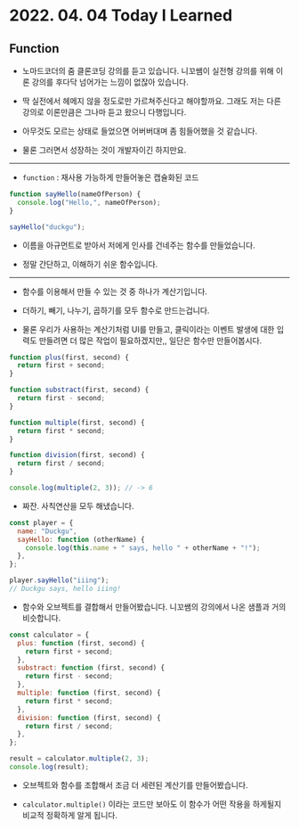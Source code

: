 # 2022. 04. 04 Today I Learned

## Function

- 노마드코더의 줌 클론코딩 강의를 듣고 있습니다. 니꼬쌤이 실전형 강의를 위해 이론 강의를 후다닥 넘어가는 느낌이 없잖아 있습니다.

- 딱 실전에서 헤메지 않을 정도로만 가르쳐주신다고 해야할까요. 그래도 저는 다른 강의로 이론만큼은 그나마 듣고 왔으니 다행입니다.

- 아무것도 모르는 상태로 들었으면 어버버대며 좀 힘들어했을 것 같습니다.

- 물론 그러면서 성장하는 것이 개발자이긴 하지만요.

---

- `function` : 재사용 가능하게 만들어놓은 캡슐화된 코드

```js
function sayHello(nameOfPerson) {
  console.log("Hello,", nameOfPerson);
}

sayHello("duckgu");
```

- 이름을 아규먼트로 받아서 저에게 인사를 건네주는 함수를 만들었습니다.

- 정말 간단하고, 이해하기 쉬운 함수입니다.

---

- 함수를 이용해서 만들 수 있는 것 중 하나가 계산기입니다.

- 더하기, 빼기, 나누기, 곱하기를 모두 함수로 만드는겁니다.

- 물론 우리가 사용하는 계산기처럼 UI를 만들고, 클릭이라는 이벤트 발생에 대한 입력도 만들려면 더 많은 작업이 필요하겠지만,, 일단은 함수만 만들어봅시다.

```js
function plus(first, second) {
  return first + second;
}

function substract(first, second) {
  return first - second;
}

function multiple(first, second) {
  return first * second;
}

function division(first, second) {
  return first / second;
}

console.log(multiple(2, 3)); // -> 6
```

- 짜잔. 사칙연산을 모두 해냈습니다.

```js
const player = {
  name: "Duckgu",
  sayHello: function (otherName) {
    console.log(this.name + " says, hello " + otherName + "!");
  },
};

player.sayHello("iiing");
// Duckgu says, hello iiing!
```

- 함수와 오브젝트를 결합해서 만들어봤습니다. 니꼬쌤의 강의에서 나온 샘플과 거의 비슷합니다.

```js
const calculator = {
  plus: function (first, second) {
    return first + second;
  },
  substract: function (first, second) {
    return first - second;
  },
  multiple: function (first, second) {
    return first * second;
  },
  division: function (first, second) {
    return first / second;
  },
};

result = calculator.multiple(2, 3);
console.log(result);
```

- 오브젝트와 함수를 조합해서 조금 더 세련된 계산기를 만들어봤습니다.

- `calculator.multiple()` 이라는 코드만 보아도 이 함수가 어떤 작용을 하게될지 비교적 정확하게 알게 됩니다.
